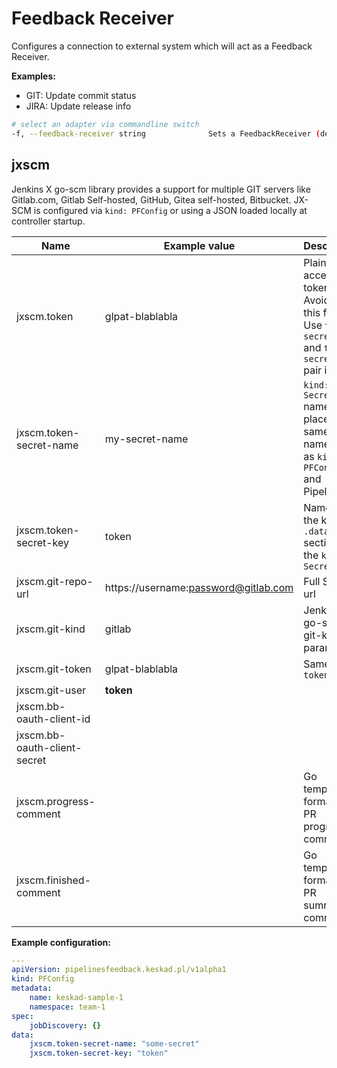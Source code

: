 Feedback Receiver
=================

Configures a connection to external system which will act as a Feedback Receiver.

**Examples:**
- GIT: Update commit status
- JIRA: Update release info

```bash
# select an adapter via commandline switch
-f, --feedback-receiver string              Sets a FeedbackReceiver (default "jxscm")
```

jxscm
-----

Jenkins X go-scm library provides a support for multiple GIT servers like Gitlab.com, Gitlab Self-hosted, GitHub, Gitea self-hosted, Bitbucket.
JX-SCM is configured via `kind: PFConfig` or using a JSON loaded locally at controller startup.

| Name                         | Example value                        | Description                                                                                                 |
|------------------------------|--------------------------------------|-------------------------------------------------------------------------------------------------------------|
| jxscm.token                  | glpat-blablabla                      | Plaintext access token. Avoid using this field. Use `token-secret-name` and `token-secret-key` pair instead |
| jxscm.token-secret-name      | my-secret-name                       | `kind: Secret` name placed in same namespace as `kind: PFConfig` and Pipeline is                            |
| jxscm.token-secret-key       | token                                | Name of the key in `.data` section of the `kind: Secret`                                                    |
| jxscm.git-repo-url           | https://username:password@gitlab.com | Full SCM url                                                                                                |
| jxscm.git-kind               | gitlab                               | Jenkins X go-scm git-kind parameter                                                                         |
| jxscm.git-token              | glpat-blablabla                      | Same as `token`                                                                                             |
| jxscm.git-user               | __token__                            |                                                                                                             |
| jxscm.bb-oauth-client-id     |                                      |                                                                                                             |
| jxscm.bb-oauth-client-secret |                                      |                                                                                                             |
| jxscm.progress-comment       |                                      | Go template formatted PR progress comment                                                                   |
| jxscm.finished-comment       |                                      | Go template formatted PR summary comment                                                                    |


**Example configuration:**

```yaml
---
apiVersion: pipelinesfeedback.keskad.pl/v1alpha1
kind: PFConfig
metadata:
    name: keskad-sample-1
    namespace: team-1
spec:
    jobDiscovery: {}
data:
    jxscm.token-secret-name: "some-secret"
    jxscm.token-secret-key: "token"
```
